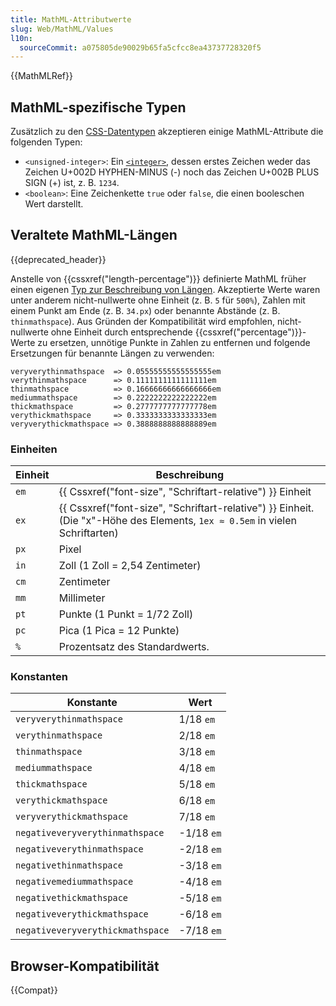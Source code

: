 ```yaml
---
title: MathML-Attributwerte
slug: Web/MathML/Values
l10n:
  sourceCommit: a075805de90029b65fa5cfcc8ea43737728320f5
---
```


{{MathMLRef}}

## MathML-spezifische Typen

Zusätzlich zu den [CSS-Datentypen](/de/docs/Web/CSS/CSS_Values_and_Units/CSS_data_types) akzeptieren einige MathML-Attribute die folgenden Typen:

- `<unsigned-integer>`: Ein [`<integer>`](/de/docs/Web/CSS/integer), dessen erstes Zeichen weder das Zeichen U+002D HYPHEN-MINUS (-) noch das Zeichen U+002B PLUS SIGN (+) ist, z. B. `1234`.
- `<boolean>`: Eine Zeichenkette `true` oder `false`, die einen booleschen Wert darstellt.

## Veraltete MathML-Längen

{{deprecated_header}}

Anstelle von {{cssxref("length-percentage")}} definierte MathML früher einen eigenen [Typ zur Beschreibung von Längen](https://www.w3.org/TR/MathML3/chapter2.html#type.length). Akzeptierte Werte waren unter anderem nicht-nullwerte ohne Einheit (z. B. `5` für `500%`), Zahlen mit einem Punkt am Ende (z. B. `34.px`) oder benannte Abstände (z. B. `thinmathspace`). Aus Gründen der Kompatibilität wird empfohlen, nicht-nullwerte ohne Einheit durch entsprechende {{cssxref("percentage")}}-Werte zu ersetzen, unnötige Punkte in Zahlen zu entfernen und folgende Ersetzungen für benannte Längen zu verwenden:

```plain
veryverythinmathspace  => 0.05555555555555555em
verythinmathspace      => 0.1111111111111111em
thinmathspace          => 0.16666666666666666em
mediummathspace        => 0.2222222222222222em
thickmathspace         => 0.2777777777777778em
verythickmathspace     => 0.3333333333333333em
veryverythickmathspace => 0.3888888888888889em
```

### Einheiten

| Einheit | Beschreibung                                                                                                                 |
| ------- | ---------------------------------------------------------------------------------------------------------------------------- |
| `em`    | {{ Cssxref("font-size", "Schriftart-relative") }} Einheit                                                                    |
| `ex`    | {{ Cssxref("font-size", "Schriftart-relative") }} Einheit. (Die "x"-Höhe des Elements, `1ex ≈ 0.5em` in vielen Schriftarten) |
| `px`    | Pixel                                                                                                                        |
| `in`    | Zoll (1 Zoll = 2,54 Zentimeter)                                                                                              |
| `cm`    | Zentimeter                                                                                                                   |
| `mm`    | Millimeter                                                                                                                   |
| `pt`    | Punkte (1 Punkt = 1/72 Zoll)                                                                                                 |
| `pc`    | Pica (1 Pica = 12 Punkte)                                                                                                    |
| `%`     | Prozentsatz des Standardwerts.                                                                                               |

### Konstanten

| Konstante                        | Wert       |
| -------------------------------- | ---------- |
| `veryverythinmathspace`          | 1/18 `em`  |
| `verythinmathspace`              | 2/18 `em`  |
| `thinmathspace`                  | 3/18 `em`  |
| `mediummathspace`                | 4/18 `em`  |
| `thickmathspace`                 | 5/18 `em`  |
| `verythickmathspace`             | 6/18 `em`  |
| `veryverythickmathspace`         | 7/18 `em`  |
| `negativeveryverythinmathspace`  | -1/18 `em` |
| `negativeverythinmathspace`      | -2/18 `em` |
| `negativethinmathspace`          | -3/18 `em` |
| `negativemediummathspace`        | -4/18 `em` |
| `negativethickmathspace`         | -5/18 `em` |
| `negativeverythickmathspace`     | -6/18 `em` |
| `negativeveryverythickmathspace` | -7/18 `em` |

## Browser-Kompatibilität

{{Compat}}
